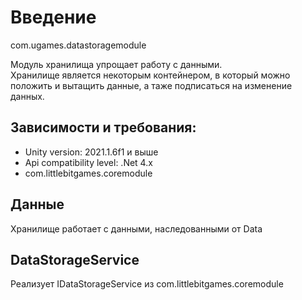 # Введение

com.ugames.datastoragemodule  

Модуль хранилища упрощает работу с данными.  
Хранилище является некоторым контейнером, в который можно положить и вытащить данные, а таже подписаться на изменение данных.


## Зависимости и требования:
* Unity version: 2021.1.6f1 и выше
* Api compatibility level: .Net 4.x
* com.littlebitgames.coremodule



## Данные
Хранилище работает с данными, наследованными от Data

## DataStorageService 
Реализует IDataStorageService из com.littlebitgames.coremodule


